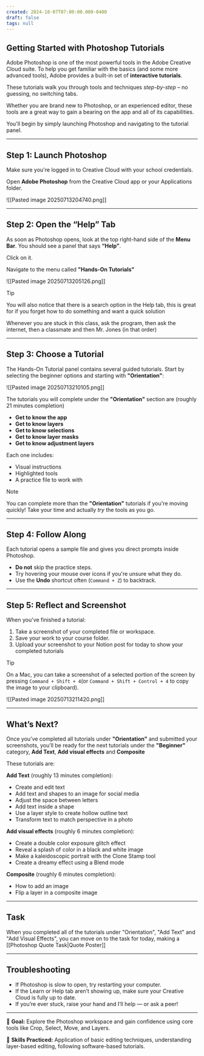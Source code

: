 ```yaml
---
created: 2024-10-07T07:00:00.000-0400
draft: false
tags: null
---
```


## Getting Started with Photoshop Tutorials

Adobe Photoshop is one of the most powerful tools in the Adobe Creative Cloud suite. To help you get familiar with the basics (and some more advanced tools), Adobe provides a built-in set of **interactive tutorials**.

These tutorials walk you through tools and techniques *step-by-step* – no guessing, no switching tabs.

Whether you are brand new to Photoshop, or an experienced editor, these tools are a great way to gain a bearing on the app and all of its capabilities.

You'll begin by simply launching Photoshop and navigating to the tutorial panel.

---

## Step 1: Launch Photoshop

Make sure you're logged in to Creative Cloud with your school credentials.

Open **Adobe Photoshop** from the Creative Cloud app or your Applications folder.

![[Pasted image 20250713204740.png]]

---

## Step 2: Open the “Help” Tab

As soon as Photoshop opens, look at the top right-hand side of the **Menu Bar**. You should see a panel that says **“Help”**.

Click on it.

Navigate to the menu called **"Hands-On Tutorials"**

![[Pasted image 20250713205126.png]]

> [!TIP]
> You will also notice that there is a search option in the Help tab, this is great for if you forget how to do something and want a quick solution
>
> Whenever you are stuck in this class, ask the program, then ask the internet, then a classmate and then Mr. Jones (in that order)

---

## Step 3: Choose a Tutorial

The Hands-On Tutorial panel contains several guided tutorials. Start by selecting the beginner options and starting with **"Orientation"**:

![[Pasted image 20250713210105.png]]

The tutorials you will complete under the **"Orientation"** section are (roughly 21 minutes completion)
- **Get to know the app**
- **Get to know layers**
- **Get to know selections**
- **Get to know layer masks**
- **Get to know adjustment layers**

Each one includes:
- Visual instructions
- Highlighted tools
- A practice file to work with


> [!NOTE]
> You can complete more than the **"Orientation"** tutorials if you're moving quickly! Take your time and actually *try* the tools as you go. 

---

## Step 4: Follow Along

Each tutorial opens a sample file and gives you direct prompts inside Photoshop.

- **Do not** skip the practice steps.
- Try hovering your mouse over icons if you're unsure what they do.
- Use the **Undo** shortcut often (`Command + Z`) to backtrack.

---

## Step 5: Reflect and Screenshot

When you've finished a tutorial:
1. Take a screenshot of your completed file or workspace.
2. Save your work to your course folder.
3. Upload your screenshot to your Notion post for today to show your completed tutorials

> [!TIP]
> On a Mac, you can take a screenshot of a selected portion of the screen by pressing `Command + Shift + 4`(or `Command + Shift + Control + 4` to copy the image to your clipboard).

![[Pasted image 20250713211420.png]]

---

## What’s Next?

Once you’ve completed all tutorials under **"Orientation"** and submitted your screenshots, you’ll be ready for the next tutorials under the **"Beginner"** category, **Add Text**, **Add visual effects** and **Composite**

These tutorials are:

**Add Text** (roughly 13 minutes completion):
- Create and edit text
- Add text and shapes to an image for social media
- Adjust the space between letters
- Add text inside a shape
- Use a layer style to create hollow outline text
- Transform text to match perspective in a photo

**Add visual effects** (roughly 6 minutes completion):
- Create a double color exposure glitch effect
- Reveal a splash of color in a black and white image
- Make a kaleidoscopic portrait with the Clone Stamp tool
- Create a dreamy effect using a Blend mode

**Composite** (roughly 6 minutes completion):
- How to add an image
- Flip a layer in a composite image


---
## Task
When you completed all of the tutorials under "Orientation", "Add Text" and "Add Visual Effects", you can move on to the task for today, making a [[Photoshop Quote Task|Quote Poster]]

---

## Troubleshooting

- If Photoshop is slow to open, try restarting your computer.
- If the Learn or Help tab aren’t showing up, make sure your Creative Cloud is fully up to date.
- If you’re ever stuck, raise your hand and I’ll help — or ask a peer!

---

🎯 **Goal:** Explore the Photoshop workspace and gain confidence using core tools like Crop, Select, Move, and Layers.

🧠 **Skills Practiced:** Application of basic editing techniques, understanding layer-based editing, following software-based tutorials.
